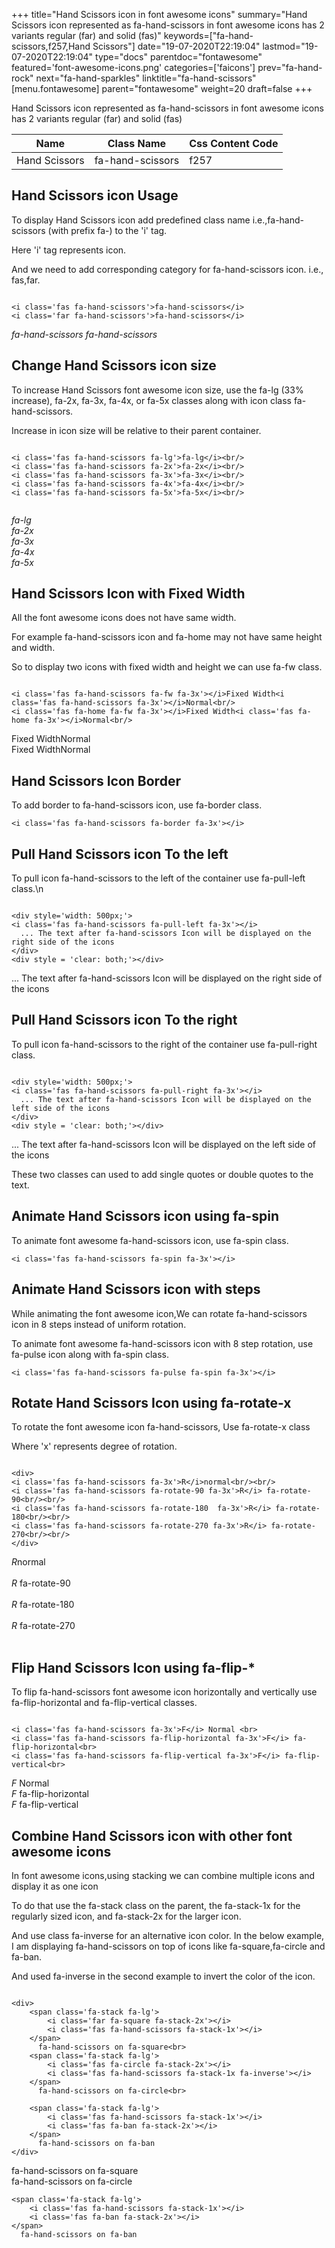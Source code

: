 +++
title="Hand Scissors icon in font awesome icons"
summary="Hand Scissors icon represented as fa-hand-scissors in font awesome icons has 2 variants regular (far) and solid (fas)"
keywords=["fa-hand-scissors,f257,Hand Scissors"]
date="19-07-2020T22:19:04"
lastmod="19-07-2020T22:19:04"
type="docs"
parentdoc="fontawesome"
featured='font-awesome-icons.png'
categories=['faicons']
prev="fa-hand-rock"
next="fa-hand-sparkles"
linktitle="fa-hand-scissors"
[menu.fontawesome]
parent="fontawesome"
weight=20
draft=false
+++


Hand Scissors icon represented as fa-hand-scissors in font awesome icons has 2 variants regular (far) and solid (fas)

<div class='table-responsive'><table class='table'><thead><tr><th>Name</th><th>Class Name</th><th>Css Content Code</th></tr></thead><tbody><tr><td>Hand Scissors</td><td>fa-hand-scissors</td><td>f257</td></tr></tbody></table></div>



## Hand Scissors icon Usage

To display Hand Scissors icon add predefined class name i.e.,fa-hand-scissors (with prefix fa-) to the 'i' tag.

Here 'i' tag represents icon.

And we need to add corresponding category for fa-hand-scissors icon. i.e., fas,far.


```

<i class='fas fa-hand-scissors'>fa-hand-scissors</i>
<i class='far fa-hand-scissors'>fa-hand-scissors</i>
```

<i class='fas fa-hand-scissors'>fa-hand-scissors</i>
<i class='far fa-hand-scissors'>fa-hand-scissors</i>




## Change Hand Scissors icon size
To increase Hand Scissors font awesome icon size, use the fa-lg (33% increase), fa-2x, fa-3x, fa-4x, or fa-5x classes along with icon class fa-hand-scissors.

Increase in icon size will be relative to their parent container. 

```

<i class='fas fa-hand-scissors fa-lg'>fa-lg</i><br/>
<i class='fas fa-hand-scissors fa-2x'>fa-2x</i><br/>
<i class='fas fa-hand-scissors fa-3x'>fa-3x</i><br/>
<i class='fas fa-hand-scissors fa-4x'>fa-4x</i><br/>
<i class='fas fa-hand-scissors fa-5x'>fa-5x</i><br/>
            
```

<i class='fas fa-hand-scissors fa-lg'>fa-lg</i><br/>
<i class='fas fa-hand-scissors fa-2x'>fa-2x</i><br/>
<i class='fas fa-hand-scissors fa-3x'>fa-3x</i><br/>
<i class='fas fa-hand-scissors fa-4x'>fa-4x</i><br/>
<i class='fas fa-hand-scissors fa-5x'>fa-5x</i><br/>
            



## Hand Scissors Icon with Fixed Width 

All the font awesome icons does not have same width.

For example fa-hand-scissors icon and fa-home may not have same height and width.

So to display two icons with fixed width and height we can use fa-fw class.


```

<i class='fas fa-hand-scissors fa-fw fa-3x'></i>Fixed Width<i class='fas fa-hand-scissors fa-3x'></i>Normal<br/>
<i class='fas fa-home fa-fw fa-3x'></i>Fixed Width<i class='fas fa-home fa-3x'></i>Normal<br/>
```

<i class='fas fa-hand-scissors fa-fw fa-3x'></i>Fixed Width<i class='fas fa-hand-scissors fa-3x'></i>Normal<br/>
<i class='fas fa-home fa-fw fa-3x'></i>Fixed Width<i class='fas fa-home fa-3x'></i>Normal<br/>



## Hand Scissors Icon Border 

To add border to fa-hand-scissors icon, use fa-border class.


```
<i class='fas fa-hand-scissors fa-border fa-3x'></i>

```
<i class='fas fa-hand-scissors fa-border fa-3x'></i>





## Pull Hand Scissors icon To the left

To pull icon fa-hand-scissors to the left of the container use fa-pull-left class.\n

```

<div style='width: 500px;'>
<i class='fas fa-hand-scissors fa-pull-left fa-3x'></i>
  ... The text after fa-hand-scissors Icon will be displayed on the right side of the icons
</div>
<div style = 'clear: both;'></div>
```

<div style='width: 500px;'>
<i class='fas fa-hand-scissors fa-pull-left fa-3x'></i>
  ... The text after fa-hand-scissors Icon will be displayed on the right side of the icons
</div>
<div style = 'clear: both;'></div>




## Pull Hand Scissors icon To the right
To pull icon fa-hand-scissors to the right of the container use fa-pull-right class.

```

<div style='width: 500px;'>
<i class='fas fa-hand-scissors fa-pull-right fa-3x'></i>
  ... The text after fa-hand-scissors Icon will be displayed on the left side of the icons
</div>
<div style = 'clear: both;'></div>
```

<div style='width: 500px;'>
<i class='fas fa-hand-scissors fa-pull-right fa-3x'></i>
  ... The text after fa-hand-scissors Icon will be displayed on the left side of the icons
</div>
<div style = 'clear: both;'></div>

These two classes can used to add single quotes or double quotes to the text.


## Animate Hand Scissors icon using fa-spin
To animate font awesome fa-hand-scissors icon, use fa-spin class.

```
<i class='fas fa-hand-scissors fa-spin fa-3x'></i>
```
<i class='fas fa-hand-scissors fa-spin fa-3x'></i>




## Animate Hand Scissors icon with steps
While animating the font awesome icon,We can rotate fa-hand-scissors icon in 8 steps instead of uniform rotation.

To animate font awesome fa-hand-scissors icon with 8 step rotation, use fa-pulse icon along with fa-spin class.


```
<i class='fas fa-hand-scissors fa-pulse fa-spin fa-3x'></i>

```
<i class='fas fa-hand-scissors fa-pulse fa-spin fa-3x'></i>





## Rotate Hand Scissors Icon using fa-rotate-x
To rotate the font awesome icon fa-hand-scissors, Use fa-rotate-x class

Where 'x' represents degree of rotation.


```

<div>
<i class='fas fa-hand-scissors fa-3x'>R</i>normal<br/><br/>
<i class='fas fa-hand-scissors fa-rotate-90 fa-3x'>R</i> fa-rotate-90<br/><br/> 
<i class='fas fa-hand-scissors fa-rotate-180  fa-3x'>R</i> fa-rotate-180<br/><br/> 
<i class='fas fa-hand-scissors fa-rotate-270 fa-3x'>R</i> fa-rotate-270<br/><br/>
</div>
```

<div>
<i class='fas fa-hand-scissors fa-3x'>R</i>normal<br/><br/>
<i class='fas fa-hand-scissors fa-rotate-90 fa-3x'>R</i> fa-rotate-90<br/><br/> 
<i class='fas fa-hand-scissors fa-rotate-180  fa-3x'>R</i> fa-rotate-180<br/><br/> 
<i class='fas fa-hand-scissors fa-rotate-270 fa-3x'>R</i> fa-rotate-270<br/><br/>
</div>




## Flip Hand Scissors Icon using fa-flip-*
To flip fa-hand-scissors font awesome icon horizontally and vertically use fa-flip-horizontal and fa-flip-vertical classes. 

```

<i class='fas fa-hand-scissors fa-3x'>F</i> Normal <br>
<i class='fas fa-hand-scissors fa-flip-horizontal fa-3x'>F</i> fa-flip-horizontal<br>
<i class='fas fa-hand-scissors fa-flip-vertical fa-3x'>F</i> fa-flip-vertical<br>
```

<i class='fas fa-hand-scissors fa-3x'>F</i> Normal <br>
<i class='fas fa-hand-scissors fa-flip-horizontal fa-3x'>F</i> fa-flip-horizontal<br>
<i class='fas fa-hand-scissors fa-flip-vertical fa-3x'>F</i> fa-flip-vertical<br>




## Combine Hand Scissors icon with other font awesome icons
In font awesome icons,using stacking we can combine multiple icons and display it as one icon 

To do that use the fa-stack class on the parent, the fa-stack-1x for the regularly sized icon, and fa-stack-2x for the larger icon.

And use class fa-inverse for an alternative icon color. 
In the below example, I am displaying fa-hand-scissors on top of icons like fa-square,fa-circle and fa-ban.

And used fa-inverse in the second example to invert the color of the icon.

```

<div>
    <span class='fa-stack fa-lg'>
        <i class='far fa-square fa-stack-2x'></i>
        <i class='fas fa-hand-scissors fa-stack-1x'></i>
    </span>
      fa-hand-scissors on fa-square<br>
    <span class='fa-stack fa-lg'>
        <i class='fas fa-circle fa-stack-2x'></i>
        <i class='fas fa-hand-scissors fa-stack-1x fa-inverse'></i>
    </span>
      fa-hand-scissors on fa-circle<br>

    <span class='fa-stack fa-lg'>
        <i class='fas fa-hand-scissors fa-stack-1x'></i>
        <i class='fas fa-ban fa-stack-2x'></i>
    </span>
      fa-hand-scissors on fa-ban
</div>
```

<div>
    <span class='fa-stack fa-lg'>
        <i class='far fa-square fa-stack-2x'></i>
        <i class='fas fa-hand-scissors fa-stack-1x'></i>
    </span>
      fa-hand-scissors on fa-square<br>
    <span class='fa-stack fa-lg'>
        <i class='fas fa-circle fa-stack-2x'></i>
        <i class='fas fa-hand-scissors fa-stack-1x fa-inverse'></i>
    </span>
      fa-hand-scissors on fa-circle<br>

    <span class='fa-stack fa-lg'>
        <i class='fas fa-hand-scissors fa-stack-1x'></i>
        <i class='fas fa-ban fa-stack-2x'></i>
    </span>
      fa-hand-scissors on fa-ban
</div>







